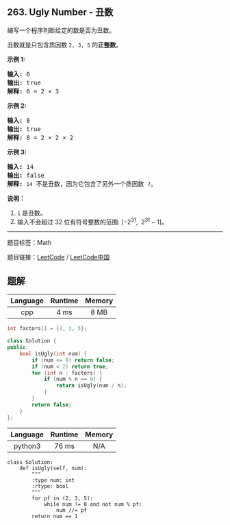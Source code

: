 ## 263. Ugly Number - 丑数

<!--If you want to use the English description, use `question.content` instead-->

<p>编写一个程序判断给定的数是否为丑数。</p>

<p>丑数就是只包含质因数&nbsp;<code>2, 3, 5</code>&nbsp;的<strong>正整数</strong>。</p>

<p><strong>示例 1:</strong></p>

<pre><strong>输入:</strong> 6
<strong>输出:</strong> true
<strong>解释: </strong>6 = 2 &times;&nbsp;3</pre>

<p><strong>示例 2:</strong></p>

<pre><strong>输入:</strong> 8
<strong>输出:</strong> true
<strong>解释: </strong>8 = 2 &times; 2 &times;&nbsp;2
</pre>

<p><strong>示例&nbsp;3:</strong></p>

<pre><strong>输入:</strong> 14
<strong>输出:</strong> false 
<strong>解释: </strong><code>14</code> 不是丑数，因为它包含了另外一个质因数&nbsp;<code>7</code>。</pre>

<p><strong>说明：</strong></p>

<ol>
	<li><code>1</code>&nbsp;是丑数。</li>
	<li>输入不会超过 32 位有符号整数的范围:&nbsp;[&minus;2<sup>31</sup>,&nbsp; 2<sup>31&nbsp;</sup>&minus; 1]。</li>
</ol>



-----

题目标签：Math

题目链接：[LeetCode](https://leetcode.com/problems/ugly-number/description/)  /  [LeetCode中国](https://leetcode-cn.com/problems/ugly-number/description/)

## 题解



| Language | Runtime | Memory |
|:---:|:---:|:---:|
| cpp  | 4  ms | 8 MB |

```cpp
int factors[] = {2, 3, 5};

class Solution {
public:
    bool isUgly(int num) {
        if (num <= 0) return false;
        if (num < 2) return true;
        for (int n : factors) {
            if (num % n == 0) {
                return isUgly(num / n);
            }
        }
        return false;
    }
};
```


| Language | Runtime | Memory |
|:---:|:---:|:---:|
| python3  | 76  ms | N/A |

```python3
class Solution:
    def isUgly(self, num):
        """
        :type num: int
        :rtype: bool
        """
        for pf in (2, 3, 5):
            while num != 0 and not num % pf:
                num //= pf
        return num == 1
```
